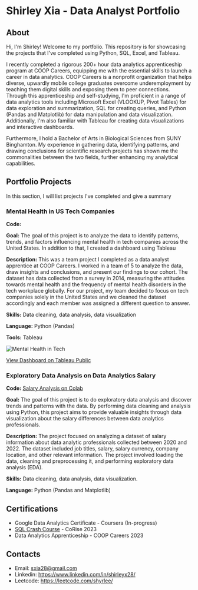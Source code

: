 # Shirley Xia - Data Analyst Portfolio

## About
Hi, I'm Shirley! Welcome to my portfolio. This repository is for showcasing the projects that I've completed using Python, SQL, Excel, and Tableau. 

I recently completed a rigorous 200+ hour data analytics apprenticeship program at COOP Careers, equipping me with the essential skills to launch a career in data analytics. COOP Careers is a nonprofit organization that helps diverse, upwardly mobile college graduates overcome underemployment by teaching them digital skills and exposing them to peer connections. Through this apprenticeship and self-studying, I'm proficient in a range of data analytics tools including Microsoft Excel (VLOOKUP, Pivot Tables) for data exploration and summarization, SQL for creating queries, and Python (Pandas and Matplotlib) for data manipulation and data visualization. Additionally, I'm also familiar with Tableau for creating data visualizations and interactive dashboards.

Furthermore, I hold a Bachelor of Arts in Biological Sciences from SUNY Binghamton. My experience in gathering data, identifying patterns, and drawing conclusions for scientific research projects has shown me the commonalities between the two fields, further enhancing my analytical capabilities.

## Portfolio Projects
In this section, I will list projects I've completed and give a summary

### Mental Health in US Tech Companies
**Code:** 

**Goal:** The goal of this project is to analyze the data to identify patterns, trends, and factors influencing mental health in tech companies across the United States. In addition to that, I created a dashboard using Tableau

**Description:** This was a team project I completed as a data analyst apprentice at COOP Careers. I worked in a team of 5 to analyze the data, draw insights and conclusions, and present our findings to our cohort. The dataset has data collected from a survey in 2014, measuring the attitudes towards mental health and the frequency of mental health disorders in the tech workplace globally. For our project, my team decided to focus on tech companies solely in the United States and we cleaned the dataset accordingly and each member was assigned a different question to answer. 

**Skills:** Data cleaning, data analysis, data visualization

**Language:** Python (Pandas)

**Tools:** Tableau

![Mental Health in Tech](https://github.com/shyrlee/Shirley-Xia-Portfolio/assets/134797686/43c84c76-cc39-4299-97f3-4deb0d80b99b)

[View Dashboard on Tableau Public](https://public.tableau.com/views/MentalHealthinUSTechCompanies/Dashboard1?:language=en-US&:display_count=n&:origin=viz_share_link)

### Exploratory Data Analysis on Data Analytics Salary
**Code:** [Salary Analysis on Colab](https://github.com/shyrlee/Shirley-Xia-Portfolio/blob/main/Salary%20Analysis/Salary%20Analysis.ipynb)

**Goal:** The goal of this project is to do exploratory data analysis and discover trends and patterns with the data. By performing data cleaning and analysis using Python, this project aims to provide valuable insights through data visualization about the salary differences between data analytics professionals.

**Description:** The project focused on analyzing a dataset of salary information about data analytic professionals collected between 2020 and 2022. The dataset included job titles, salary, salary currency, company location, and other relevant information. The project involved loading the data, cleaning and preprocessing it, and performing exploratory data analysis (EDA).

**Skills:** Data cleaning, data analysis, data visualization.

**Language:** Python (Pandas and Matplotlib)

## Certifications 
* Google Data Analytics Certificate - Coursera (In-progress)
* [SQL Crash Course](https://www.credential.net/5ca938c2-e9c9-4bbc-abce-ec7279924969#gs.30z933) - CoRise 2023
* Data Analytics Apprenticeship - COOP Careers 2023

## Contacts 
* Email: sxia28@gmail.com
* Linkedin: https://www.linkedin.com/in/shirleyx28/
* Leetcode: https://leetcode.com/shyrlee/











